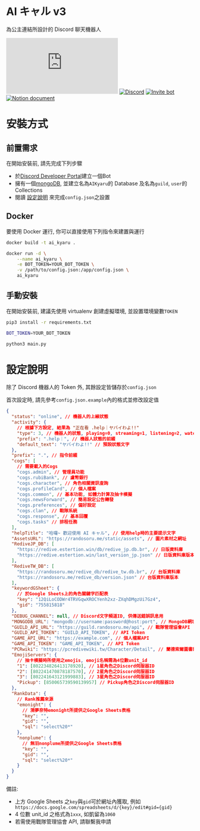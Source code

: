 # AI キャル v3

為公主連結所設計的 Discord 聊天機器人

![PyPI - Python Version](https://img.shields.io/pypi/pyversions/discord.py?style=for-the-badge)
[![Discord](https://img.shields.io/discord/605314314768875520?style=for-the-badge)](https://discord.gg/cwFc4qh)
[![Invite bot](https://img.shields.io/badge/Invite-bot-blue?style=for-the-badge)](https://discordapp.com/oauth2/authorize?client_id=594885334232334366&permissions=8&scope=applications.commands%20bot)
[![Notion document](https://img.shields.io/badge/Notion-Docs-lightgrey?style=for-the-badge)](https://iandesuyo.notion.site/AI-v3-baec83903f764b7f95d0186f105190ee)

# 安裝方式

## 前置需求

在開始安裝前, 請先完成下列步驟

- 於[Discord Developer Portal](https://discord.com/developers/applications/)建立一個Bot
- 擁有一個[mongoDB](https://www.mongodb.com/), 並建立名為`AIKyaru`的 Database 及名為`guild`, `user`的 Collections
- 閱讀 [設定說明](#設定說明) 來完成`config.json`之設置

## Docker

要使用 Docker 運行, 你可以直接使用下列指令來建置與運行

```bash
docker build -t ai_kyaru .

docker run -d \
    --name ai_kyaru \
    -e BOT_TOKEN=YOUR_BOT_TOKEN \
    -v /path/to/config.json:/app/config.json \
    ai_kyaru
```

## 手動安裝

在開始安裝前, 建議先使用 virtualenv 創建虛擬環境, 並設置環境變數`TOKEN`

```bash
pip3 install -r requirements.txt

BOT_TOKEN=YOUR_BOT_TOKEN

python3 main.py
```

# 設定說明

除了 Discord 機器人的 Token 外, 其餘設定皆儲存於`config.json`

首次設定時, 請先參考`config.json.example`內的格式並修改設定值

```json
{
  "status": "online", // 機器人的上線狀態
  "activity": {
    // 根據下方設定, 結果為 "正在看 .help｜ヤバイわよ!!"
    "type": 3, // 機器人的狀態, playing=0, streaming=1, listening=2, watching=3
    "prefix": ".help｜", // 機器人狀態的前綴
    "default_text": "ヤバイわよ!!" // 預設狀態文字
  },
  "prefix": ".", // 指令前綴
  "cogs": [
    // 需要載入的Cogs
    "cogs.admin", // 管理員功能
    "cogs.rubiBank", // 盧幣銀行
    "cogs.character", // 角色相關資訊查詢
    "cogs.profileCard", // 個人檔案
    "cogs.common", // 基本功能, 如體力計算及抽卡模擬
    "cogs.newsForward", // 簡易設定公告轉發
    "cogs.preferences", // 偏好設定
    "cogs.clan", // 戰隊系統
    "cogs.response", // 基本回覆
    "cogs.tasks" // 排程任務
  ],
  "helpTitle": "哈囉~ 歡迎使用 AI キャル", // 使用help時的主要提示文字
  "AssetsURL": "https://randosoru.me/static/assets", // 圖片素材之網址
  "RediveJP_DB": [
    "https://redive.estertion.win/db/redive_jp.db.br", // 日版資料庫
    "https://redive.estertion.win/last_version_jp.json" // 日版資料庫版本
  ],
  "RediveTW_DB": [
    "https://randosoru.me/redive_db/redive_tw.db.br", // 台版資料庫
    "https://randosoru.me/redive_db/version.json" // 台版資料庫版本
  ],
  "keywordGSheet": {
    // 於Google Sheets上的角色關鍵字匹配表
    "key": "12QiLoCODWr4TRVGqwXROCYenh2xz-ZXqhDMgzUi7Gz4",
    "gid": "755815818"
  },
  "DEBUG_CHANNEL": null, // Discord文字頻道ID, 供傳送錯誤訊息用
  "MONGODB_URL": "mongodb://username:password@host:port", // MongoDB網址
  "GUILD_API_URL": "https://guild.randosoru.me/api", // 戰隊管理協會API
  "GUILD_API_TOKEN": "GUILD_API_TOKEN", // API Token
  "GAME_API_URL": "https://example.com", // 個人檔案API
  "GAME_API_TOKEN": "GAME_API_TOKEN", // API Token
  "PCRwiki": "https://pcredivewiki.tw/Character/Detail", // 蘭德索爾圖書館 角色資訊頁面之網址
  "EmojiServers": {
    // 抽卡模擬時所使用之emojis, emoji名稱需為4位數unit_id
    "1": [802234826413178920], // 1星角色之Discord伺服器ID
    "2": [802241470878187570], // 2星角色之Discord伺服器ID
    "3": [802241643121999883], // 3星角色之Discord伺服器ID
    "Pickup": [850065739590139957] // Pickup角色之Discord伺服器ID
  },
  "RankData": {
    // Rank推薦來源
    "emonight": {
      // 漪夢奈特emonight所提供之Google Sheets表格
      "key": "",
      "gid": "",
      "sql": "select%20*"
    },
    "nonplume": {
      // 無羽nonplume所提供之Google Sheets表格
      "key": "",
      "gid": "",
      "sql": "select%20*"
    }
  }
}
```

備註:

- 上方 Google Sheets 之`key`與`gid`可於網址內獲取, 例如` https://docs.google.com/spreadsheets/d/{key}/edit#gid={gid}`
- 4 位數 unit_id 之格式為`1xxx`, 如凱留為`1060`
- 若需使用戰隊管理協會 API, 請聯繫我申請
